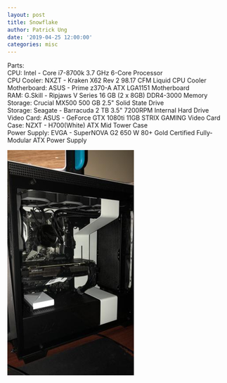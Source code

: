 ```yaml
---
layout: post
title: Snowflake
author: Patrick Ung
date: '2019-04-25 12:00:00'
categories: misc
---
```



Parts:<br>
CPU: Intel - Core i7-8700k 3.7 GHz 6-Core Processor<br>
CPU Cooler: NXZT - Kraken X62 Rev 2 98.17 CFM Liquid CPU Cooler<br>
Motherboard: ASUS - Prime z370-A ATX LGA1151 Motherboard<br>
RAM: G.Skill - Ripjaws V Series 16 GB (2 x 8GB) DDR4-3000 Memory<br>
Storage: Crucial MX500 500 GB 2.5" Solid State Drive<br>
Storage: Seagate - Barracuda 2 TB 3.5" 7200RPM Internal Hard Drive<br>
Video Card: ASUS - GeForce GTX 1080ti 11GB STRIX GAMING Video Card<br>
Case: NZXT - H700(White) ATX Mid Tower Case<br>
Power Supply: EVGA - SuperNOVA G2 650 W 80+ Gold Certified Fully-Modular ATX Power Supply<br>



![Custom PC Screenshot](/assets/img/uploads/PatrickUng.jpg)
